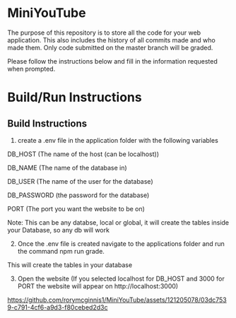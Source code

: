 # MiniYouTube

The purpose of this repository is to store all the code for your web application. This also includes the history of all commits made and who made them. Only code submitted on the master branch will be graded.

Please follow the instructions below and fill in the information requested when prompted.




# Build/Run Instructions

## Build Instructions
1. create a .env file in the application folder with the following variables

DB_HOST (The name of the host (can be localhost))

DB_NAME (The name of the database in)

DB_USER (The name of the user for the database)

DB_PASSWORD (the password for the database)

PORT (The port you want the website to be on)

Note: This can be any databse, local or global, it will create the tables inside your Database, so any db will work

2. Once the .env file is created navigate to the applications folder and run the command npm run grade.

This will create the tables in your database

3. Open the website (If you selected localhost for DB_HOST and 3000 for PORT the website will appear on http://localhost:3000)



https://github.com/rorymcginnis1/MiniYouTube/assets/121205078/03dc7539-c791-4cf6-a9d3-f80cebed2d3c

